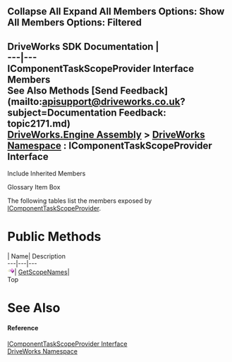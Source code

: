 Collapse All Expand All Members Options: Show All  Members Options: Filtered   
---  
DriveWorks SDK Documentation  |   
---|---  
IComponentTaskScopeProvider Interface Members   
See Also Methods [Send Feedback](mailto:apisupport@driveworks.co.uk?subject=Documentation Feedback: topic2171.md)  
[DriveWorks.Engine Assembly](topic2156.md) > [DriveWorks Namespace](topic2159.md) : IComponentTaskScopeProvider Interface  
---  
  
Include Inherited Members    


Glossary Item Box

The following tables list the members exposed by [IComponentTaskScopeProvider](topic2171.md).

# Public Methods

| Name| Description  
---|---|---  
![ Method](dotnetimages/Method.gif)| [GetScopeNames](topic2176.md)|   
Top

# See Also

#### Reference

[IComponentTaskScopeProvider Interface](topic2171.md)   
[DriveWorks Namespace](topic2159.md)


